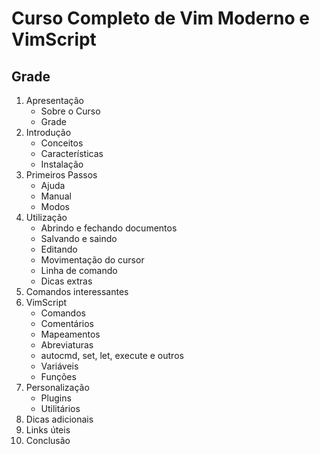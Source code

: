# Curso Completo de Vim Moderno e VimScript

## Grade

01. Apresentação
	- Sobre o Curso
	- Grade
02. Introdução
	- Conceitos
	- Características
	- Instalação
03. Primeiros Passos
	- Ajuda
	- Manual
	- Modos
04. Utilização
	- Abrindo e fechando documentos
	- Salvando e saindo
	- Editando
	- Movimentação do cursor
	- Linha de comando
	- Dicas extras
05. Comandos interessantes
06. VimScript
	- Comandos
	- Comentários
	- Mapeamentos
	- Abreviaturas
	- autocmd, set, let, execute e outros
	- Variáveis
	- Funções
07. Personalização
	- Plugins
	- Utilitários
08. Dicas adicionais
09. Links úteis
10. Conclusão
